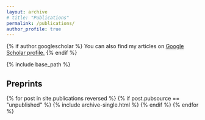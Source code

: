 ```yaml
---
layout: archive
# title: "Publications"
permalink: /publications/
author_profile: true
---
```


{% if author.googlescholar %}
  You can also find my articles on <u><a href="{{author.googlescholar}}">Google Scholar profile</a>.</u>
{% endif %}

{% include base_path %}

## Preprints

{% for post in site.publications reversed %}
  {% if post.pubsource == "unpublished" %}
    {% include archive-single.html %}
  {% endif %}
{% endfor %}
